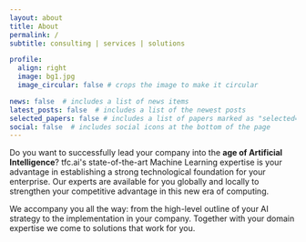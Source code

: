 ```yaml
---
layout: about
title: About
permalink: /
subtitle: consulting | services | solutions

profile:
  align: right
  image: bg1.jpg
  image_circular: false # crops the image to make it circular

news: false  # includes a list of news items
latest_posts: false  # includes a list of the newest posts
selected_papers: false # includes a list of papers marked as "selected={true}"
social: false  # includes social icons at the bottom of the page
---
```


Do you want to successfully lead your company into the **age of Artificial Intelligence**? tfc.ai's state-of-the-art Machine Learning expertise is your advantage in establishing a strong technological foundation for your enterprise. Our experts are available for you globally and locally to strengthen your competitive advantage in this new era of computing.

We accompany you all the way: from the high-level outline of your AI strategy to the implementation in your company. Together with your domain expertise we come to solutions that work for you.